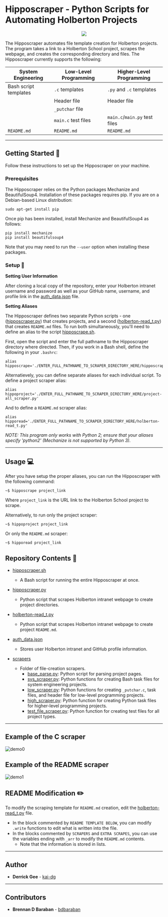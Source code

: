 # Hipposcraper - Python Scripts for Automating Holberton Projects

<p align="center">
  <img src="http://www.holbertonschool.com/holberton-logo.png">
</p>

The Hipposcraper automates file template creation for Holberton projects. The 
program takes a link to a Holberton School project, scrapes the webpage, and 
creates the corresponding directory and files. The Hipposcraper currently supports 
the following: 

| System Engineering    | Low-Level Programming | Higher-Level Programming      |
| --------------------- | --------------------- | ----------------------------- |
| Bash script templates | `.c` templates        | `.py` and `.c` templates      |
|                       | Header file           | Header file                   |
|                       | `_putchar` file       |                               |
|                       | `main.c` test files   | `main.c`/`main.py` test files |
| `README.md`           | `README.md`           | `README.md`                   |

---

## Getting Started :wrench:

Follow these instructions to set up the Hipposcraper on your machine.

### Prerequisites

The Hipposcraper relies on the Python packages Mechanize and BeautifulSoup4. 
Installation of these packages requires pip. If you are on a Debian-based Linux 
distribution:

```
sudo apt-get install pip
```

Once pip has been installed, install Mechanize and BeautifulSoup4 as follows:

```
pip install mechanize
pip install beautifulsoup4
```

Note that you may need to run the `--user` option when installing these packages.

### Setup :key:

**Setting User Information**

After cloning a local copy of the repository, enter your Holberton intranet 
username and password as well as your GitHub name, username, and profile link 
in the [auth_data.json](./auth_data.json) file.

**Setting Aliases**

The Hipposcraper defines two separate Python scripts - one 
([hipposcraper.py](./hipposcraper.py)) that creates projects, 
and a second ([holberton-read_t.py](./holberton-read_t.py)) that creates 
`README.md` files. To run both simultaneously, you'll need to define an alias 
to the script [hipposcrape.sh](./hipposcrape.sh).

First, open the script and enter the full pathname to the Hipposcraper 
directory where directed. Then, if you work in a Bash shell, define the 
following in your `.bashrc`:

```
alias hipposcrape='./ENTER_FULL_PATHNAME_TO_SCRAPER_DIRECTORY_HERE/hipposcrape.sh'
```

Alternatievely, you can define separate aliases for each individual script. To 
define a project scraper alias:

```
alias hippoproject='./ENTER_FULL_PATHNAME_TO_SCRAPER_DIRECTORY_HERE/project-all_scraper.py'
```

And to define a `README.md` scraper alias:

```
alias hipporead='./ENTER_FULL_PATHNAME_TO_SCRAPER_DIRECTORY_HERE/holberton-read_t.py'
```

*NOTE: This program only works with Python 2; ensure that your aliases 
specify 'python2' (Mechanize is not supported by Python 3).*

---

## Usage :computer:

After you have setup the proper aliases, you can run the Hipposcraper with the 
following command:

```
~$ hipposcrape project_link
```

Where `project_link` is the URL link to the Holberton School project to scrape.

Alternatively, to run only the project scraper:

```
~$ hippoproject project_link
```

Or only the `README.md` scraper:

```
~$ hipporead project_link
```

## Repository Contents :file_folder:

* [hipposcraper.sh](./hipposcraper.sh)
  * A Bash script for running the entire Hipposcraper at once.

* [hipposcraper.py](./hipposcraper.py)
  * Python script that scrapes Holberton intranet webpage to create project 
directories.

* [holberton-read_t.py](./holberton-read_t.py)
  * Python script that scrapes Holberton intranet webpage to create project 
`README.md`.

* [auth_data.json](./auth_data.json)
  * Stores user Holberton intranet and GitHub profile information.

* [scrapers](./scrapers)
  * Folder of file-creation scrapers.
    * [base_parse.py](./scrapers/base_parse.py): Python script for parsing project pages.
    * [sys_scraper.py](./scrapers/sys_scraper.py): Python functions for creating 
Bash task files for system engineering projects.
    * [low_scraper.py](./scrapers/low_scraper.py): Python functions for creating 
`_putchar.c`, task files, and header file for low-level programming projects.
    * [high_scraper.py](./scrapers/high_scraper.py): Python function for creating 
Python task files for higher-level programming projects.
    * [test_file_scraper.py](./scrapers/test_file_scraper.py): Python function for creating 
test files for all project types.

---

## Example of the C scraper

![demo0](https://i.imgur.com/oB08uzF.png)

## Example of the README scraper

![demo1](https://i.imgur.com/80DBf4Z.jpg)

## README Modification :pencil2:
To modify the scraping template for `README.md` creation, edit the 
[holberton-read_t.py](./holberton-read_t.py) file.
* In the block commented by `README TEMPLATE BELOW`, you can modify `.write` 
functions to edit what is written into the file.
* In the blocks commented by `SCRAPERS` and `EXTRA SCRAPES`, you can use the 
variables ending with `_arr` to modify the `README.md` contents.
  * Note that the information is stored in lists.

---

## Author
* **Derrick Gee** - [kai-dg](https://github.com/kai-dg)

---

## Contributors
* **Brennan D Baraban** - [bdbaraban](https://github.com/bdbaraban)
